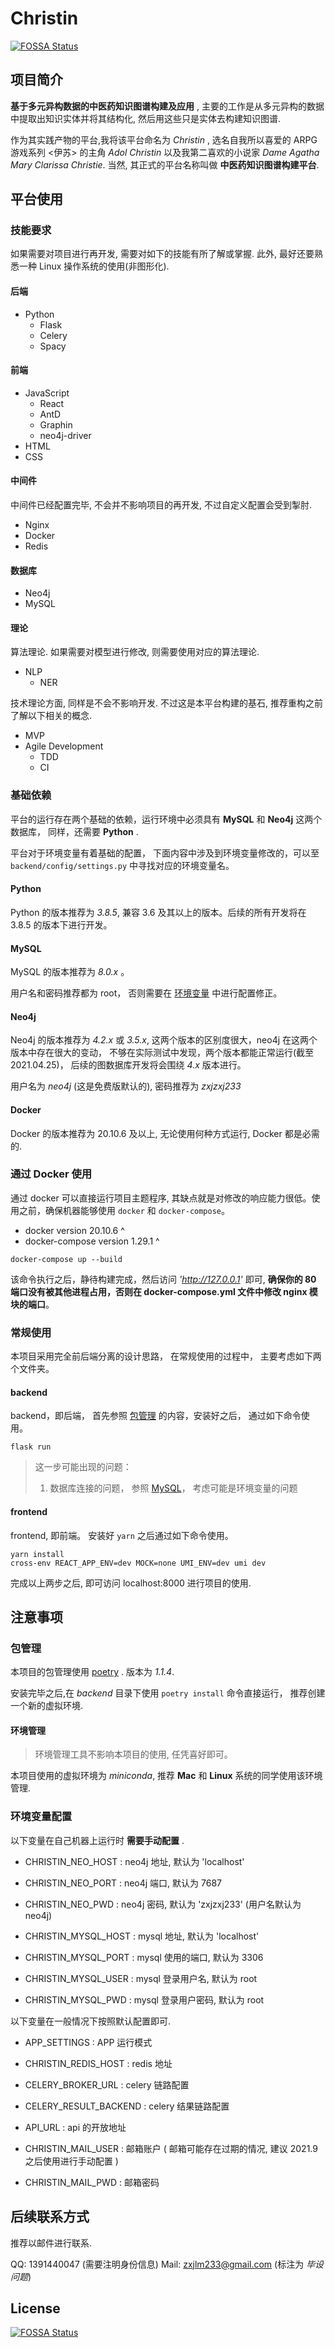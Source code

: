 # Christin
[![FOSSA Status](https://app.fossa.com/api/projects/git%2Bgithub.com%2Fzxjlm%2FChristin.svg?type=shield)](https://app.fossa.com/projects/git%2Bgithub.com%2Fzxjlm%2FChristin?ref=badge_shield)


## 项目简介

**基于多元异构数据的中医药知识图谱构建及应用** , 主要的工作是从多元异构的数据中提取出知识实体并将其结构化, 然后用这些只是实体去构建知识图谱.

作为其实践产物的平台,我将该平台命名为 _Christin_ , 选名自我所以喜爱的 ARPG 游戏系列 <伊苏> 的主角 _Adol Christin_ 以及我第二喜欢的小说家 _Dame Agatha Mary Clarissa Christie_. 当然, 其正式的平台名称叫做 **中医药知识图谱构建平台**.

## 平台使用

### 技能要求

如果需要对项目进行再开发, 需要对如下的技能有所了解或掌握. 此外, 最好还要熟悉一种 Linux 操作系统的使用(非图形化).

#### 后端

- Python
  - Flask
  - Celery
  - Spacy

#### 前端

- JavaScript
  - React
  - AntD
  - Graphin
  - neo4j-driver
- HTML
- CSS

#### 中间件

中间件已经配置完毕, 不会并不影响项目的再开发, 不过自定义配置会受到掣肘.

- Nginx
- Docker
- Redis

#### 数据库

- Neo4j
- MySQL

#### 理论

算法理论. 如果需要对模型进行修改, 则需要使用对应的算法理论.

- NLP
  - NER

技术理论方面, 同样是不会不影响开发. 不过这是本平台构建的基石, 推荐重构之前了解以下相关的概念.

- MVP
- Agile Development
  - TDD
  - CI

### 基础依赖

平台的运行存在两个基础的依赖，运行环境中必须具有 **MySQL** 和 **Neo4j** 这两个数据库， 同样，还需要 **Python** .

平台对于环境变量有着基础的配置， 下面内容中涉及到环境变量修改的，可以至 `backend/config/settings.py` 中寻找对应的环境变量名。

#### Python

Python 的版本推荐为 _3.8.5_, 兼容 3.6 及其以上的版本。后续的所有开发将在 3.8.5 的版本下进行开发。

#### MySQL

MySQL 的版本推荐为 _8.0.x_ 。

用户名和密码推荐都为 root， 否则需要在 [环境变量](#环境变量配置) 中进行配置修正。

#### Neo4j

Neo4j 的版本推荐为 _4.2.x_ 或 _3.5.x_, 这两个版本的区别度很大，neo4j 在这两个版本中存在很大的变动， 不够在实际测试中发现，两个版本都能正常运行(截至 2021.04.25)， 后续的图数据库开发将会围绕 _4.x_ 版本进行。

用户名为 _neo4j_ (这是免费版默认的), 密码推荐为 _zxjzxj233_

#### Docker

Docker 的版本推荐为 20.10.6 及以上, 无论使用何种方式运行, Docker 都是必需的.

### 通过 Docker 使用

通过 docker 可以直接运行项目主题程序, 其缺点就是对修改的响应能力很低。使用之前，确保机器能够使用 `docker` 和 `docker-compose`。

- docker version 20.10.6 ^
- docker-compose version 1.29.1 ^

```shell
docker-compose up --build
```

该命令执行之后，静待构建完成，然后访问 _'http://127.0.0.1'_ 即可, **确保你的 80 端口没有被其他进程占用，否则在 docker-compose.yml 文件中修改 nginx 模块的端口**。

### 常规使用

本项目采用完全前后端分离的设计思路， 在常规使用的过程中， 主要考虑如下两个文件夹。

#### backend

backend，即后端， 首先参照 [包管理](#包管理) 的内容，安装好之后， 通过如下命令使用。

```shell
flask run
```

> 这一步可能出现的问题：
>
> 1. 数据库连接的问题， 参照 [MySQL](#MySQL)， 考虑可能是环境变量的问题

#### frontend

frontend, 即前端。 安装好 `yarn` 之后通过如下命令使用。

```shell
yarn install
cross-env REACT_APP_ENV=dev MOCK=none UMI_ENV=dev umi dev
```

完成以上两步之后, 即可访问 localhost:8000 进行项目的使用.

## 注意事项

### 包管理

本项目的包管理使用 [poetry](https://python-poetry.org/) . 版本为 _1.1.4_.

安装完毕之后,在 _backend_ 目录下使用 `poetry install` 命令直接运行， 推荐创建一个新的虚拟环境.

#### 环境管理

> 环境管理工具不影响本项目的使用, 任凭喜好即可。

本项目使用的虚拟环境为 _miniconda_, 推荐 **Mac** 和 **Linux** 系统的同学使用该环境管理.

### 环境变量配置

以下变量在自己机器上运行时 **需要手动配置** .

- CHRISTIN_NEO_HOST : neo4j 地址, 默认为 'localhost'
- CHRISTIN_NEO_PORT : neo4j 端口, 默认为 7687
- CHRISTIN_NEO_PWD : neo4j 密码, 默认为 'zxjzxj233' (用户名默认为 neo4j)

- CHRISTIN_MYSQL_HOST : mysql 地址, 默认为 'localhost'
- CHRISTIN_MYSQL_PORT : mysql 使用的端口, 默认为 3306
- CHRISTIN_MYSQL_USER : mysql 登录用户名, 默认为 root
- CHRISTIN_MYSQL_PWD : mysql 登录用户密码, 默认为 root

以下变量在一般情况下按照默认配置即可.

- APP_SETTINGS : APP 运行模式

- CHRISTIN_REDIS_HOST : redis 地址

- CELERY_BROKER_URL : celery 链路配置
- CELERY_RESULT_BACKEND : celery 结果链路配置

- API_URL : api 的开放地址
- CHRISTIN_MAIL_USER : 邮箱账户 ( 邮箱可能存在过期的情况, 建议 2021.9 之后使用进行手动配置 )
- CHRISTIN_MAIL_PWD : 邮箱密码

## 后续联系方式

推荐以邮件进行联系.

QQ: 1391440047 (需要注明身份信息)
Mail: zxjlm233@gmail.com (标注为 _毕设问题_)


## License
[![FOSSA Status](https://app.fossa.com/api/projects/git%2Bgithub.com%2Fzxjlm%2FChristin.svg?type=large)](https://app.fossa.com/projects/git%2Bgithub.com%2Fzxjlm%2FChristin?ref=badge_large)